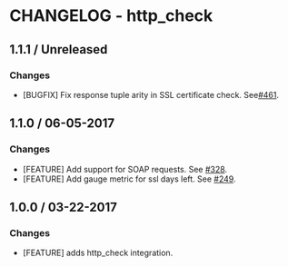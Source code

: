 # CHANGELOG - http_check

## 1.1.1 / Unreleased

### Changes

* [BUGFIX] Fix response tuple arity in SSL certificate check. See[#461][].

## 1.1.0 / 06-05-2017

### Changes

* [FEATURE] Add support for SOAP requests. See [#328][].
* [FEATURE] Add gauge metric for ssl days left. See [#249][].

## 1.0.0 / 03-22-2017

### Changes

* [FEATURE] adds http_check integration.

<!--- The following link definition list is generated by PimpMyChangelog --->
[#249]: https://github.com/DataDog/integrations-core/issues/249
[#328]: https://github.com/DataDog/integrations-core/issues/328
[#461]: https://github.com/DataDog/integrations-core/issues/461
